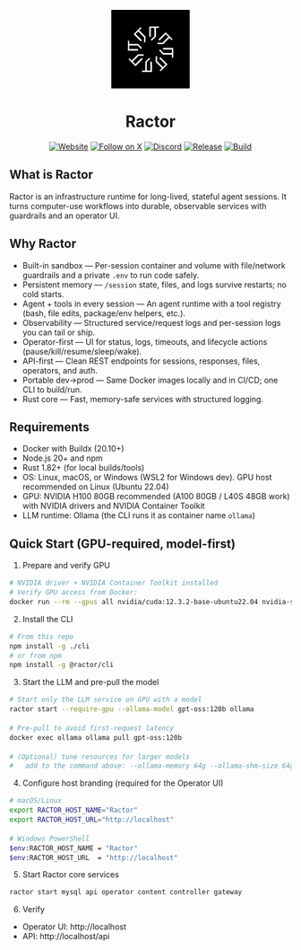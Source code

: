 <p align="center">
  <img src="assets/logo.png" alt="Ractor logo" width="140" />
</p>
<h1 align="center">Ractor</h1>


<p align="center">
  <a href="https://ractorlabs.com/"><img src="https://img.shields.io/badge/website-ractorlabs.com-0A66C2?logo=google-chrome&logoColor=white" alt="Website" /></a>
  <a href="https://x.com/ractorlabs"><img src="https://img.shields.io/badge/Follow-@ractorlabs-000000?logo=x&logoColor=white" alt="Follow on X" /></a>
  <a href="https://discord.gg/bUNKNtxey7"><img src="https://img.shields.io/badge/Discord-join-5865F2?logo=discord&logoColor=white" alt="Discord" /></a>
  <a href="https://github.com/Ractorlabs/ractor/releases"><img src="https://img.shields.io/github/v/release/Ractorlabs/ractor?display_name=tag&sort=semver" alt="Release" /></a>
  <a href="https://github.com/Ractorlabs/ractor/actions/workflows/build.yml"><img src="https://github.com/Ractorlabs/ractor/actions/workflows/build.yml/badge.svg" alt="Build" /></a>

</p>

## What is Ractor
Ractor is an infrastructure runtime for long-lived, stateful agent sessions. It turns computer-use workflows into durable, observable services with guardrails and an operator UI.

## Why Ractor
- Built-in sandbox — Per-session container and volume with file/network guardrails and a private `.env` to run code safely.
- Persistent memory — `/session` state, files, and logs survive restarts; no cold starts.
- Agent + tools in every session — An agent runtime with a tool registry (bash, file edits, package/env helpers, etc.).
- Observability — Structured service/request logs and per-session logs you can tail or ship.
- Operator-first — UI for status, logs, timeouts, and lifecycle actions (pause/kill/resume/sleep/wake).
- API-first — Clean REST endpoints for sessions, responses, files, operators, and auth.
- Portable dev→prod — Same Docker images locally and in CI/CD; one CLI to build/run.
- Rust core — Fast, memory-safe services with structured logging.

## Requirements
- Docker with Buildx (20.10+)
- Node.js 20+ and npm
- Rust 1.82+ (for local builds/tools)
- OS: Linux, macOS, or Windows (WSL2 for Windows dev). GPU host recommended on Linux (Ubuntu 22.04)
- GPU: NVIDIA H100 80GB recommended (A100 80GB / L40S 48GB work) with NVIDIA drivers and NVIDIA Container Toolkit
- LLM runtime: Ollama (the CLI runs it as container name `ollama`)

## Quick Start (GPU-required, model-first)


1) Prepare and verify GPU
```bash
# NVIDIA driver + NVIDIA Container Toolkit installed
# Verify GPU access from Docker:
docker run --rm --gpus all nvidia/cuda:12.3.2-base-ubuntu22.04 nvidia-smi
```

2) Install the CLI
```bash
# From this repo
npm install -g ./cli
# or from npm
npm install -g @ractor/cli
```

3) Start the LLM and pre-pull the model
```bash
# Start only the LLM service on GPU with a model
ractor start --require-gpu --ollama-model gpt-oss:120b ollama

# Pre-pull to avoid first-request latency
docker exec ollama ollama pull gpt-oss:120b

# (Optional) tune resources for larger models
#   add to the command above: --ollama-memory 64g --ollama-shm-size 64g --ollama-context-length 131072
```

4) Configure host branding (required for the Operator UI)
```bash
# macOS/Linux
export RACTOR_HOST_NAME="Ractor"
export RACTOR_HOST_URL="http://localhost"

# Windows PowerShell
$env:RACTOR_HOST_NAME = "Ractor"
$env:RACTOR_HOST_URL  = "http://localhost"
```

5) Start Ractor core services
```bash
ractor start mysql api operator content controller gateway
```

6) Verify
- Operator UI: http://localhost
- API:  http://localhost/api
